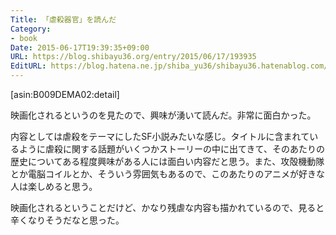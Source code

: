 ```yaml
---
Title: 「虐殺器官」を読んだ
Category:
- book
Date: 2015-06-17T19:39:35+09:00
URL: https://blog.shibayu36.org/entry/2015/06/17/193935
EditURL: https://blog.hatena.ne.jp/shiba_yu36/shibayu36.hatenablog.com/atom/entry/8454420450097945748
---
```


[asin:B009DEMA02:detail]

映画化されるというのを見たので、興味が湧いて読んだ。非常に面白かった。

内容としては虐殺をテーマにしたSF小説みたいな感じ。タイトルに含まれているように虐殺に関する話題がいくつかストーリーの中に出てきて、そのあたりの歴史についてある程度興味がある人には面白い内容だと思う。また、攻殻機動隊とか電脳コイルとか、そういう雰囲気もあるので、このあたりのアニメが好きな人は楽しめると思う。

映画化されるということだけど、かなり残虐な内容も描かれているので、見ると辛くなりそうだなと思った。
